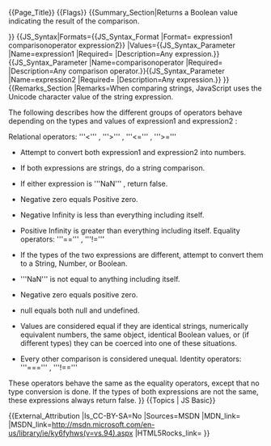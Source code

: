 {{Page_Title}}
{{Flags}}
{{Summary_Section|Returns a Boolean value indicating the result of the comparison.

}}
{{JS_Syntax|Formats={{JS_Syntax_Format
|Format= expression1 comparisonoperator expression2}}
|Values={{JS_Syntax_Parameter
|Name=expression1
|Required=
|Description=Any expression.}}{{JS_Syntax_Parameter
|Name=comparisonoperator
|Required=
|Description=Any comparison operator.}}{{JS_Syntax_Parameter
|Name=expression2
|Required=
|Description=Any expression.}}
}}
{{Remarks_Section
|Remarks=When comparing strings, JavaScript uses the Unicode character value of the string expression.

The following describes how the different groups of operators behave depending on the types and values of expression1 and expression2 :

Relational operators: '''&lt;''' , '''&gt;''' , '''&lt;=''' , '''&gt;='''

* Attempt to convert both expression1 and expression2 into numbers.
* If both expressions are strings, do a string comparison.
* If either expression is '''NaN''' , return false.
* Negative zero equals Positive zero.
* Negative Infinity is less than everything including itself.
* Positive Infinity is greater than everything including itself.
Equality operators: '''==''' , '''!='''

* If the types of the two expressions are different, attempt to convert them to a String, Number, or Boolean.
* '''NaN''' is not equal to anything including itself.
* Negative zero equals positive zero.
* null equals both null and undefined.
* Values are considered equal if they are identical strings, numerically equivalent numbers, the same object, identical Boolean values, or (if different types) they can be coerced into one of these situations.
* Every other comparison is considered unequal.
Identity operators: '''===''' , '''!=='''

These operators behave the same as the equality operators, except that no type conversion is done. If the types of both expressions are not the same, these expressions always return false.
}}
{{Topics | JS Basic}}

{{External_Attribution
|Is_CC-BY-SA=No
|Sources=MSDN
|MDN_link=
|MSDN_link=http://msdn.microsoft.com/en-us/library/ie/ky6fyhws(v=vs.94).aspx
|HTML5Rocks_link=
}}